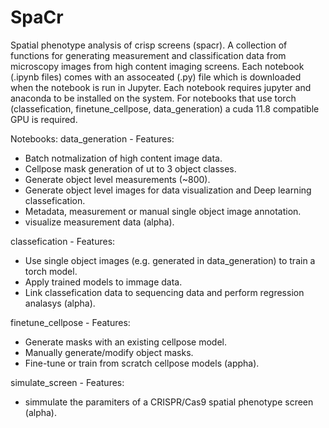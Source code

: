 # SpaCr
Spatial phenotype analysis of crisp screens (spacr). A collection of functions for generating measurement and classification data from microscopy images from high content imaging screens. Each notebook (.ipynb files) comes with an assoceated (.py) file which is downloaded when the notebook is run in Jupyter. Each notebook requires jupyter and anaconda to be installed on the system. For notebooks that use torch (classefication, finetune_cellpose, data_generation) a cuda 11.8 compatible GPU is required.

Notebooks:
data_generation - Features:
 - Batch notmalization of high content image data.
 - Cellpose mask generation of ut to 3 object classes.
 - Generate object level measurements (~800).
 - Generate object level images for data visualization and Deep learning classefication.
 - Metadata, measurement or manual single object image annotation.
 - visualize measurement data (alpha).
   
classefication - Features:
 - Use single object images (e.g. generated in data_generation) to train a torch model.
 - Apply trained models to immage data.
 - Link classefication data to sequencing data and perform regression analasys (alpha).

finetune_cellpose - Features:
 - Generate masks with an existing cellpose model.
 - Manually generate/modify object masks.
 - Fine-tune or train from scratch cellpose models (appha).

simulate_screen - Features:
 -  simmulate the paramiters of a CRISPR/Cas9 spatial phenotype screen (alpha).
